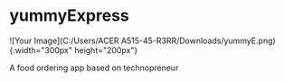 # yummyExpress

![Your Image](C:/Users/ACER A515-45-R3RR/Downloads/yummyE.png){:width="300px" height="200px"}


A food ordering app based on technopreneur
